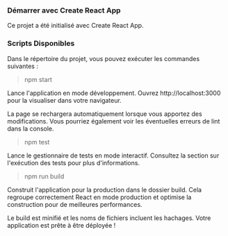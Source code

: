### Démarrer avec Create React App
Ce projet a été initialisé avec Create React App.

### Scripts Disponibles
Dans le répertoire du projet, vous pouvez exécuter les commandes suivantes :

>npm start

Lance l'application en mode développement.
Ouvrez http://localhost:3000 pour la visualiser dans votre navigateur.

La page se rechargera automatiquement lorsque vous apportez des modifications.
Vous pourriez également voir les éventuelles erreurs de lint dans la console.

>npm test

Lance le gestionnaire de tests en mode interactif.
Consultez la section sur l'exécution des tests pour plus d'informations.

>npm run build

Construit l'application pour la production dans le dossier build.
Cela regroupe correctement React en mode production et optimise la construction pour de meilleures performances.

Le build est minifié et les noms de fichiers incluent les hachages.
Votre application est prête à être déployée !
